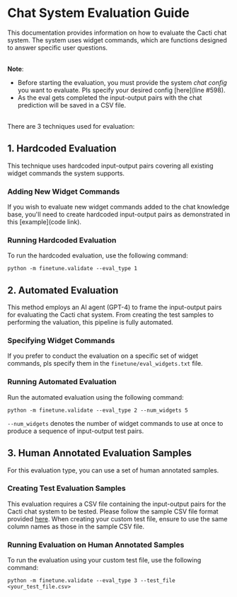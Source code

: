 # Chat System Evaluation Guide
This documentation provides information on how to evaluate the Cacti chat system. The system uses widget commands, which are functions designed to answer specific user questions. 

\
**Note**: 
- Before starting the evaluation, you must provide the system *chat config* you want to evaluate. Pls specify your desired config [here](line #598).
- As the eval gets completed the input-output pairs with the chat prediction will be saved in a CSV file. 

\
There are 3 techniques used for evaluation:

## 1. Hardcoded Evaluation
This technique uses hardcoded input-output pairs covering all existing widget commands the system supports.

### Adding New Widget Commands
If you wish to evaluate new widget commands added to the chat knowledge base, you'll need to create hardcoded input-output pairs as demonstrated in this [example](code link).

### Running Hardcoded Evaluation
To run the hardcoded evaluation, use the following command:

`python -m finetune.validate --eval_type 1`


## 2. Automated Evaluation
This method employs an AI agent (GPT-4) to frame the input-output pairs for evaluating the Cacti chat system. From creating the test samples to performing the valuation, this pipeline is fully automated.

### Specifying Widget Commands
If you prefer to conduct the evaluation on a specific set of widget commands, pls specify them in the `finetune/eval_widgets.txt` file. 

### Running Automated Evaluation
Run the automated evaluation using the following command:

`python -m finetune.validate --eval_type 2 --num_widgets 5`

`--num_widgets` denotes the number of widget commands to use at once to produce a sequence of input-output test pairs. 


## 3. Human Annotated Evaluation Samples
For this evaluation type, you can use a set of human annotated samples.

### Creating Test Evaluation Samples
This evaluation requires a CSV file containing the input-output pairs for the Cacti chat system to be tested. Please follow the sample CSV file format provided [here](example_test_file.csv). When creating your custom test file, ensure to use the same column names as those in the sample CSV file.

### Running Evaluation on Human Annotated Samples
To run the evaluation using your custom test file, use the following command:

`python -m finetune.validate --eval_type 3 --test_file <your_test_file.csv>` 